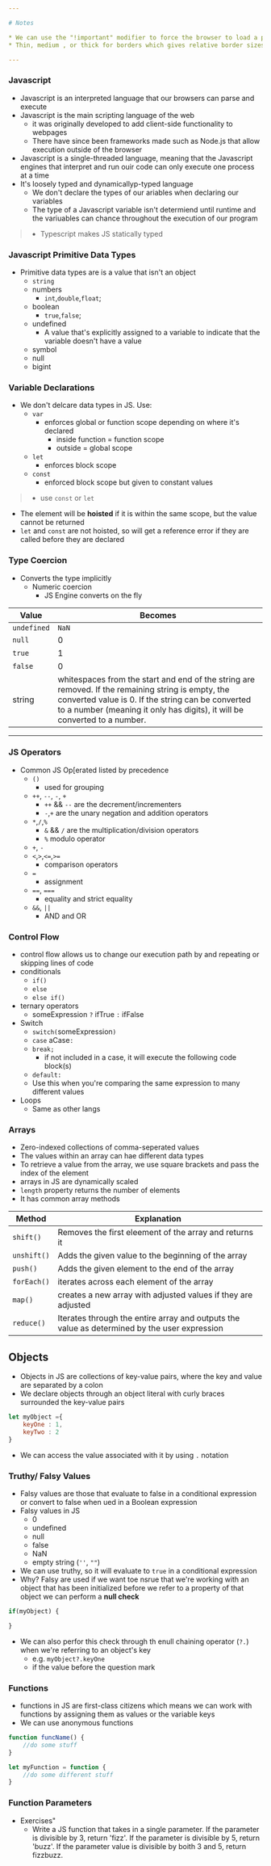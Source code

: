 ```yaml
---

# Notes

* We can use the "!important" modifier to force the browser to load a particular style despite default precedence 
* Thin, medium , or thick for borders which gives relative border sizes

---
```


### Javascript

- Javascript is an interpreted language that our browsers can parse and execute
- Javascript is the main scripting language of the web
    - it was originally developed to add client-side functionality to webpages
    - There have since been frameworks made such as Node.js that allow execution outside of the browser
- Javascript is a single-threaded language, meaning that the Javascript engines that interpret and run ouir code can only execute one process at a time
- It's loosely typed and dynamicallyp-typed language
    - We don't declare the types of our ariables when declaring our variables
    - The type of a Javascript variable isn't determiend until runtime and the variuables can chance throughout the execution of our program

>* Typescript makes JS statically typed

### Javascript Primitive Data Types

- Primitive data types are is a value that isn't an object
    - `string`
    - numbers
        - `int`,`double`,`float`; 
    - boolean
        - `true`,`false`;
    - undefined
        - A value that's explicitly assigned to a variable to indicate that the variable doesn't have a value
    - symbol
    - null
    - bigint

### Variable Declarations

- We don't delcare data types in JS. Use:
    - `var`
        - enforces global or function scope depending on where it's declared 
            - inside function = function scope
            - outside  = global scope
    - `let`
        - enforces block scope
    - `const`
        - enforced block scope but given to constant values

> * use `const` or `let`
- The element will be **hoisted** if it is within the same scope, but the value cannot be returned
- `let` and `const` are not hoisted, so will get a reference error if they are called before they are declared

### Type Coercion 

- Converts the type implicitly
    - Numeric coercion 
        - JS Engine converts on the fly

| Value | Becomes |
| ----- | ------- |
| `undefined` | `NaN` |
| `null` | 0 |
| `true` | 1 |
| `false` | 0 |
| string | whitespaces from the start and end of the string are removed. If the remaining string is empty, the converted value is 0. If the string can be converted to a number (meaning it only has digits), it will be converted to a number.|

---

### JS Operators

- Common JS Op[erated listed by precedence
    - `()`
        - used for grouping
    - `++`, `--`, `-`, `+`
        - `++` && `--` are the decrement/incrementers 
        - `-`,`+` are the unary negation and addition operators
    - `*`,`/`,`%`
        - `&` && `/` are the multiplication/division operators
        - `%` modulo operator
    - `+`,  `-`
    - `<`,`>`,`<=`,`>=`
        - comparison operators
    - `=`
        - assignment
    - `==`, `===`
        - equality and strict equality
    - `&&`, `||`
        - AND and OR

### Control Flow

- control flow allows us to change our execution path by and repeating or skipping lines of code
- conditionals
    - `if()`
    - `else`
    - `else if()`   
- ternary operators
    - someExpression `?` ifTrue `:` ifFalse
- Switch
    - `switch(`someExpression`)`
    - `case` aCase`:`
    - `break;`
        - if not included in a case, it will execute the following code block(s)
    - `default:`
    - Use this when you're comparing the same expression to many different values
- Loops
    - Same as other langs

### Arrays

- Zero-indexed collections of comma-seperated values
- The values within an array can hae different data types
- To retrieve a value from the array, we use square brackets and pass the index of the element
- arrays in JS are dynamically scaled
- `length` property returns the number of elements
- It has common array methods

| Method | Explanation |
| -----  | ----------- |
| `shift()` | Removes the first eleement of the array and returns it|
| `unshift()` | Adds the given value to the beginning of the array |
| `push()` | Adds the given element to the end of the array | 
| `forEach()`| iterates across each element of the array |
| `map()` | creates a new array with adjusted values if they are adjusted |
| `reduce()` | Iterates through the entire array and outputs the value as determined by the user expression |

## Objects

- Objects in JS are collections of key-value pairs, where the key and value are separated by a colon
- We declare objects through an object literal with curly braces surrounded the key-value pairs

```js
let myObject ={
    keyOne : 1,
    keyTwo : 2
}
```

- We can access the value associated with it by using `.` notation

### Truthy/ Falsy Values

- Falsy values are those that evaluate to false in a conditional expression or convert to false when ued in a Boolean expression
- Falsy values in JS
    - 0
    - undefined
    - null
    - false
    - NaN
    - empty string (`''`, `""`)
- We can use truthy, so it will evaluate to `true` in a conditional expression
- Why? Falsy are used if we want toe nsrue that we're working with an object that has been initialized before we refer to a property of that object we can perform a **null check**

```js
if(myObject) {

}
```

- We can also perfor this check through th enull chaining operator (`?.`) when we're referring to an object's key
    - e.g. `myObject?.keyOne`
    - if the value before the question mark

### Functions

- functions in JS are first-class citizens which means we can work with functions by assigning them as values or the variable keys
- We can use anonymous functions

```js
function funcName() {
    //do some stuff
}

let myFunction = function {
    //do some different stuff
}
```

### Function Parameters

- Exercises"
    - Write a JS function that takes in a single parameter. If the parameter is divisible by 3, return 'fizz'. If the parameter is divisible by 5, return 'buzz'. If the parameter value is divisible by boith 3 and 5, return fizzbuzz.